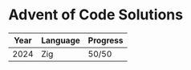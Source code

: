 # Advent of Code Solutions

| Year  | Language | Progress |
| ----- | -------- | -------- |
| 2024  | Zig      | 50/50     |
